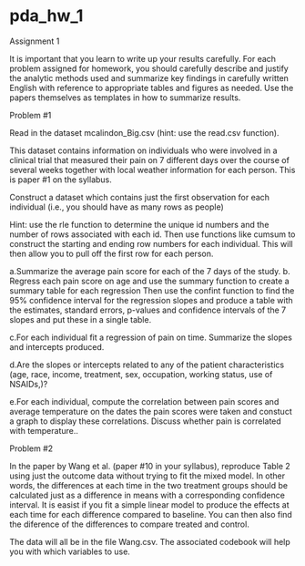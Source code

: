 # pda_hw_1


Assignment 1

 

It is important that you learn to write up your results carefully. For each problem assigned for homework, you should carefully describe and justify the analytic methods used and summarize key findings in carefully written English with reference to appropriate tables and figures as needed. Use the papers themselves as templates in how to summarize results.

 

Problem #1

Read in the dataset mcalindon_Big.csv  (hint: use the read.csv function).

 

This dataset contains information on individuals who were involved in a clinical trial that measured their pain on 7 different days over the course of several weeks together with local weather information for each person. This is paper #1 on the syllabus.

 

Construct a dataset which contains just the first observation for each individual (i.e., you should have as many rows as people)

Hint: use the rle function to determine the unique id numbers and the number of rows associated with each id. Then use functions like cumsum to construct the starting and ending row numbers for each individual. This will then allow you to pull off the first row for each person.

 

 a.Summarize the average pain score for each of the 7 days of the study.
b. Regress each pain score on age and use the summary function to create a summary table for each regression Then use the confint function to find the 95% confidence interval for the regression slopes and produce a table with the estimates, standard errors, p-values and confidence intervals of the 7 slopes and put these in a single table.

c.For each individual fit a regression of pain on time. Summarize the slopes and intercepts produced. 

d.Are the slopes or intercepts related to any of the patient characteristics (age, race, income, treatment, sex,  occupation, working status, use of NSAIDs,)?

e.For each individual, compute the correlation between pain scores and average temperature on the dates the pain scores were taken and constuct a graph to display these correlations. Discuss whether pain is correlated with temperature..

 

Problem #2

In the paper by Wang et al. (paper #10 in your syllabus), reproduce Table 2 using just the outcome data without trying to fit the mixed model. In other words, the differences at each time in the two treatment groups should be calculated just as a difference in means with a corresponding confidence interval. It is easist if you fit a simple linear model to produce the effects at each time for each difference compared to baseline. You can then also find the diference of the differences to compare treated and control.  

 

The data will all be in the file Wang.csv. The associated codebook will help you with which variables to use.
